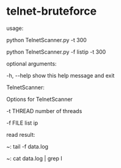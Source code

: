 # telnet-bruteforce

                                                                 
usage: 

python TelnetScanner.py -t 300

python TelnetScanner.py -f listip -t 300

optional arguments:

  -h, --help  show this help message and exit

TelnetScanner:

  Options for TelnetScanner

  -t THREAD   number of threads
  
  -f FILE     list ip
  
  
 read result:
 
 ~: tail -f data.log

 ~: cat data.log | grep I

